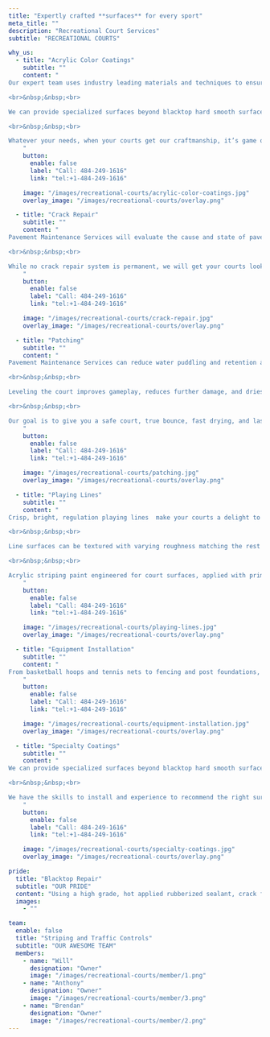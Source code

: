 ```yaml
---
title: "Expertly crafted **surfaces** for every sport"
meta_title: ""
description: "Recreational Court Services"
subtitle: "RECREATIONAL COURTS"

why_us:
  - title: "Acrylic Color Coatings"
    subtitle: ""
    content: "
Our expert team uses industry leading materials and techniques to ensure your courts have the right look, traction, and bounce your athletes need to perform, protecting against weather, UV damage, and heavy use. We use the SportMaster acrylic color coating system for both new and existing courts that begins with any repairs that may be needed, then level with resurface base coat, then finish with at least 2 coats of finish in any combination of colors you choose.

<br>&nbsp;&nbsp;<br>

We can provide specialized surfaces beyond blacktop hard smooth surfaces. Specialized sand can be added in varying sizes and quantities to impact surface “speed.” Rubberized cushions with toughness hardeners can be applied for hockey or skating.

<br>&nbsp;&nbsp;<br>

Whatever your needs, when your courts get our craftmanship, it’s game on.
    "
    button:
      enable: false
      label: "Call: 484-249-1616"
      link: "tel:+1-484-249-1616"

    image: "/images/recreational-courts/acrylic-color-coatings.jpg"
    overlay_image: "/images/recreational-courts/overlay.png"

  - title: "Crack Repair"
    subtitle: ""
    content: "
Pavement Maintenance Services will evaluate the cause and state of pavement cracks. Factors that determine the appropriate method of crack repair for your courts, include the size, type, cause, and quantity of cracks. We eliminate the appearance of repaired cracks, using several options including acrylic patching of the cracks, RiteWay crack repair fabric, and patching the area with new blacktop. Cracks become common as courts age, our team will provide seamless repairs and the care it requires to prevent further damage and provide long lasting results.

<br>&nbsp;&nbsp;<br>

While no crack repair system is permanent, we will get your courts looking great and safe to play on. Without fabric reinforcement, we anticipate crack repairs will be required every 3 years; with fabric reinforcement, repair duration extends to 7-10 years.
    "
    button:
      enable: false
      label: "Call: 484-249-1616"
      link: "tel:+1-484-249-1616"

    image: "/images/recreational-courts/crack-repair.jpg"
    overlay_image: "/images/recreational-courts/overlay.png"

  - title: "Patching"
    subtitle: ""
    content: "
Pavement Maintenance Services can reduce water puddling and retention areas on your court, otherwise known as ‘birdbaths’, repairing them with a specialized acrylic patch, filling, and leveling compounds. Depending on the size, width, and depth of the areas in need of repair, we will apply material, sometimes in several layers, to level with the surrounding surface. Damaged blacktop may be removed and replaced with properly compacted subbase and blacktop.

<br>&nbsp;&nbsp;<br>

Leveling the court improves gameplay, reduces further damage, and dries faster, increasing readiness after storms.

<br>&nbsp;&nbsp;<br>

Our goal is to give you a safe court, true bounce, fast drying, and lasting results.
    "
    button:
      enable: false
      label: "Call: 484-249-1616"
      link: "tel:+1-484-249-1616"

    image: "/images/recreational-courts/patching.jpg"
    overlay_image: "/images/recreational-courts/overlay.png"

  - title: "Playing Lines"
    subtitle: ""
    content: "
Crisp, bright, regulation playing lines  make your courts a delight to use and view. We can layout and stripe playing lines for many different types of surfaces, including pickleball, tennis, basketball, volleyball, hockey, badminton and many other types of recreational playing lines. All lines will meet regulation dimensions or as otherwise specified.

<br>&nbsp;&nbsp;<br>

Line surfaces can be textured with varying roughness matching the rest of the playing surface to ensure similar bounce.

<br>&nbsp;&nbsp;<br>

Acrylic striping paint engineered for court surfaces, applied with primer and several coats, enhance line appearance and longevity that we guarantee and warranty for 4 years.
    "
    button:
      enable: false
      label: "Call: 484-249-1616"
      link: "tel:+1-484-249-1616"

    image: "/images/recreational-courts/playing-lines.jpg"
    overlay_image: "/images/recreational-courts/overlay.png"

  - title: "Equipment Installation"
    subtitle: ""
    content: "
From basketball hoops and tennis nets to fencing and post foundations, we supply you with the experience, equipment, and tools you need to improve the design, convenience, and playability of your courts. We will listen to your concerns carefully to supply exactly what you need for the safety and enjoyment of your patrons.
    "
    button:
      enable: false
      label: "Call: 484-249-1616"
      link: "tel:+1-484-249-1616"

    image: "/images/recreational-courts/equipment-installation.jpg"
    overlay_image: "/images/recreational-courts/overlay.png"

  - title: "Specialty Coatings"
    subtitle: ""
    content: "
We can provide specialized surfaces beyond blacktop hard smooth surfaces to best match your intended use. Specialized sand can be added in varying sizes and quantities to impact surface “speed.” Rubberized cushions with toughness hardeners can be applied for hockey or skating, whereas polyurethane and acrylic latex fortification may be appropriate for others.

<br>&nbsp;&nbsp;<br>

We have the skills to install and experience to recommend the right surfaces for a variety of uses, including BMX, track, playground, hockey, skating, skateboard, and others.
    "
    button:
      enable: false
      label: "Call: 484-249-1616"
      link: "tel:+1-484-249-1616"

    image: "/images/recreational-courts/specialty-coatings.jpg"
    overlay_image: "/images/recreational-courts/overlay.png"

pride:
  title: "Blacktop Repair"
  subtitle: "OUR PRIDE"
  content: "Using a high grade, hot applied rubberized sealant, crack filling is the first step in extending the life of your blacktop surfaces. We provide clean, professional work that restores integrity to your blacktop surface that adheres to the surrounding pavement to keep water out."
  images:
    - ""

team:
  enable: false
  title: "Striping and Traffic Controls"
  subtitle: "OUR AWESOME TEAM"
  members:
    - name: "Will"
      designation: "Owner"
      image: "/images/recreational-courts/member/1.png"
    - name: "Anthony"
      designation: "Owner"
      image: "/images/recreational-courts/member/3.png"
    - name: "Brendan"
      designation: "Owner"
      image: "/images/recreational-courts/member/2.png"
---
```

